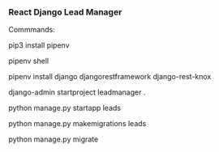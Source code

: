 ### React Django Lead Manager

Commmands:


pip3 install pipenv

pipenv shell

pipenv install django djangorestframework django-rest-knox

django-admin startproject leadmanager .

python manage.py startapp leads

python manage.py makemigrations leads

python manage.py migrate


